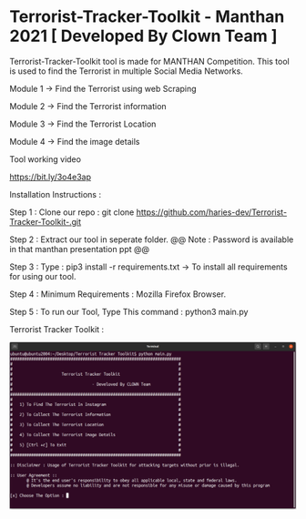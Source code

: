 # Terrorist-Tracker-Toolkit - Manthan 2021 [ Developed By Clown Team ]


Terrorist-Tracker-Toolkit tool is made for MANTHAN Competition. This tool is used to find the Terrorist in multiple Social Media Networks.

Module 1 -> Find the Terrorist using web Scraping 

Module 2 -> Find the Terrorist information 

Module 3 -> Find the Terrorist Location

Module 4 -> Find the image details


Tool working video 

https://bit.ly/3o4e3ap


Installation Instructions :

  Step 1 : Clone our repo  : git clone https://github.com/haries-dev/Terrorist-Tracker-Toolkit-.git
  
  Step 2 : Extract our tool in seperate folder. @@ Note : Password is available in that manthan presentation ppt @@
  
  Step 3 : Type : pip3 install -r requirements.txt -> To install all requirements for using our tool.
  
  Step 4 : Minimum Requirements : Mozilla Firefox Browser.
  
  Step 5 : To run our Tool, Type This command : python3 main.py


Terrorist Tracker Toolkit :

<img src="./Demo.png">
